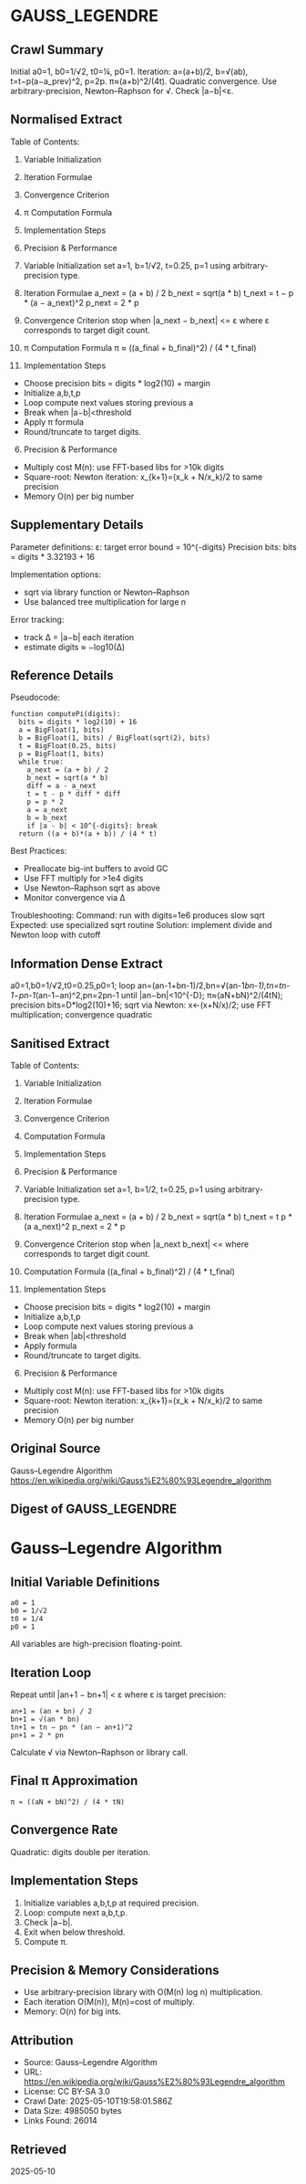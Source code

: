 # GAUSS_LEGENDRE

## Crawl Summary
Initial a0=1, b0=1/√2, t0=¼, p0=1. Iteration: a=(a+b)/2, b=√(ab), t=t−p(a−a_prev)^2, p=2p. π≈(a+b)^2/(4t). Quadratic convergence. Use arbitrary-precision, Newton–Raphson for √. Check |a−b|<ε.

## Normalised Extract
Table of Contents:
1. Variable Initialization
2. Iteration Formulae
3. Convergence Criterion
4. π Computation Formula
5. Implementation Steps
6. Precision & Performance

1. Variable Initialization
 set a=1, b=1/√2, t=0.25, p=1 using arbitrary-precision type.

2. Iteration Formulae
 a_next = (a + b) / 2
 b_next = sqrt(a * b)
 t_next = t − p * (a − a_next)^2
 p_next = 2 * p

3. Convergence Criterion
 stop when |a_next − b_next| <= ε where ε corresponds to target digit count.

4. π Computation Formula
 π ≈ ((a_final + b_final)^2) / (4 * t_final)

5. Implementation Steps
 - Choose precision bits = digits * log2(10) + margin
 - Initialize a,b,t,p
 - Loop compute next values storing previous a
 - Break when |a−b|<threshold
 - Apply π formula
 - Round/truncate to target digits.

6. Precision & Performance
 - Multiply cost M(n): use FFT-based libs for >10k digits
 - Square-root: Newton iteration: x_{k+1}=(x_k + N/x_k)/2 to same precision
 - Memory O(n) per big number

## Supplementary Details
Parameter definitions:
 ε: target error bound = 10^{-digits}
 Precision bits: bits = digits * 3.32193 + 16
 
Implementation options:
 - sqrt via library function or Newton–Raphson
 - Use balanced tree multiplication for large n
 
Error tracking:
 - track Δ = |a−b| each iteration
 - estimate digits ≈ −log10(Δ)


## Reference Details
Pseudocode:
```
function computePi(digits):
  bits = digits * log2(10) + 16
  a = BigFloat(1, bits)
  b = BigFloat(1, bits) / BigFloat(sqrt(2), bits)
  t = BigFloat(0.25, bits)
  p = BigFloat(1, bits)
  while true:
    a_next = (a + b) / 2
    b_next = sqrt(a * b)
    diff = a - a_next
    t = t - p * diff * diff
    p = p * 2
    a = a_next
    b = b_next
    if |a - b| < 10^{-digits}: break
  return ((a + b)*(a + b)) / (4 * t)
```

Best Practices:
- Preallocate big-int buffers to avoid GC
- Use FFT multiply for >1e4 digits
- Use Newton–Raphson sqrt as above
- Monitor convergence via Δ

Troubleshooting:
Command: run with digits=1e6 produces slow sqrt
Expected: use specialized sqrt routine
Solution: implement divide and Newton loop with cutoff


## Information Dense Extract
a0=1,b0=1/√2,t0=0.25,p0=1; loop an=(an-1+bn-1)/2,bn=√(an-1*bn-1),tn=tn-1−pn-1*(an-1−an)^2,pn=2pn-1 until |an−bn|<10^{-D}; π≈(aN+bN)^2/(4tN); precision bits=D*log2(10)+16; sqrt via Newton: x←(x+N/x)/2; use FFT multiplication; convergence quadratic

## Sanitised Extract
Table of Contents:
1. Variable Initialization
2. Iteration Formulae
3. Convergence Criterion
4.  Computation Formula
5. Implementation Steps
6. Precision & Performance

1. Variable Initialization
 set a=1, b=1/2, t=0.25, p=1 using arbitrary-precision type.

2. Iteration Formulae
 a_next = (a + b) / 2
 b_next = sqrt(a * b)
 t_next = t  p * (a  a_next)^2
 p_next = 2 * p

3. Convergence Criterion
 stop when |a_next  b_next| <=  where  corresponds to target digit count.

4.  Computation Formula
   ((a_final + b_final)^2) / (4 * t_final)

5. Implementation Steps
 - Choose precision bits = digits * log2(10) + margin
 - Initialize a,b,t,p
 - Loop compute next values storing previous a
 - Break when |ab|<threshold
 - Apply  formula
 - Round/truncate to target digits.

6. Precision & Performance
 - Multiply cost M(n): use FFT-based libs for >10k digits
 - Square-root: Newton iteration: x_{k+1}=(x_k + N/x_k)/2 to same precision
 - Memory O(n) per big number

## Original Source
Gauss–Legendre Algorithm
https://en.wikipedia.org/wiki/Gauss%E2%80%93Legendre_algorithm

## Digest of GAUSS_LEGENDRE

# Gauss–Legendre Algorithm

## Initial Variable Definitions
```text
a0 = 1
b0 = 1/√2
t0 = 1/4
p0 = 1
```  
All variables are high-precision floating-point.  

## Iteration Loop
Repeat until |an+1 − bn+1| < ε where ε is target precision:  
```text
an+1 = (an + bn) / 2
bn+1 = √(an * bn)
tn+1 = tn − pn * (an − an+1)^2
pn+1 = 2 * pn
```  
Calculate √ via Newton–Raphson or library call.

## Final π Approximation
```text
π ≈ ((aN + bN)^2) / (4 * tN)
```

## Convergence Rate
Quadratic: digits double per iteration.

## Implementation Steps
1. Initialize variables a,b,t,p at required precision.  
2. Loop: compute next a,b,t,p.  
3. Check |a−b|.  
4. Exit when below threshold.  
5. Compute π.

## Precision & Memory Considerations
- Use arbitrary-precision library with O(M(n) log n) multiplication.  
- Each iteration O(M(n)), M(n)=cost of multiply.  
- Memory: O(n) for big ints.



## Attribution
- Source: Gauss–Legendre Algorithm
- URL: https://en.wikipedia.org/wiki/Gauss%E2%80%93Legendre_algorithm
- License: CC BY-SA 3.0
- Crawl Date: 2025-05-10T19:58:01.586Z
- Data Size: 4985050 bytes
- Links Found: 26014

## Retrieved
2025-05-10
